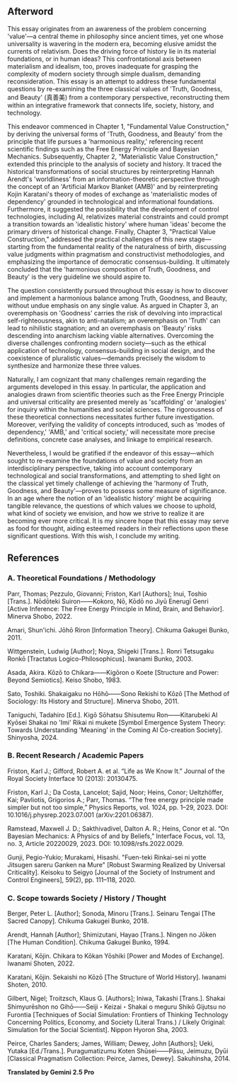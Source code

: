 ## Afterword
This essay originates from an awareness of the problem concerning 'value'—a central theme in philosophy since ancient times, yet one whose universality is wavering in the modern era, becoming elusive amidst the currents of relativism. Does the driving force of history lie in its material foundations, or in human ideas? This confrontational axis between materialism and idealism, too, proves inadequate for grasping the complexity of modern society through simple dualism, demanding reconsideration.  This essay is an attempt to address these fundamental questions by re-examining the three classical values of 'Truth, Goodness, and Beauty' (真善美) from a contemporary perspective, reconstructing them within an integrative framework that connects life, society, history, and technology.  

This endeavor commenced in Chapter 1, "Fundamental Value Construction," by deriving the universal forms of 'Truth, Goodness, and Beauty' from the principle that life pursues a 'harmonious reality,' referencing recent scientific findings such as the Free Energy Principle and Bayesian Mechanics. Subsequently, Chapter 2, "Materialistic Value Construction," extended this principle to the analysis of society and history.  It traced the historical transformations of social structures by reinterpreting Hannah Arendt's 'worldliness' from an information-theoretic perspective through the concept of an 'Artificial Markov Blanket (AMB)' and by reinterpreting Kojin Karatani's theory of modes of exchange as 'materialistic modes of dependency' grounded in technological and informational foundations.  Furthermore, it suggested the possibility that the development of control technologies, including AI, relativizes material constraints and could prompt a transition towards an 'idealistic history' where human 'ideas' become the primary drivers of historical change.  Finally, Chapter 3, "Practical Value Construction," addressed the practical challenges of this new stage—starting from the fundamental reality of the naturalness of birth, discussing value judgments within pragmatism and constructivist methodologies, and emphasizing the importance of democratic consensus-building. It ultimately concluded that the 'harmonious composition of Truth, Goodness, and Beauty' is the very guideline we should aspire to.

The question consistently pursued throughout this essay is how to discover and implement a harmonious balance among Truth, Goodness, and Beauty, without undue emphasis on any single value.  As argued in Chapter 3, an overemphasis on 'Goodness' carries the risk of devolving into impractical self-righteousness, akin to anti-natalism; an overemphasis on 'Truth' can lead to nihilistic stagnation; and an overemphasis on 'Beauty' risks descending into anarchism lacking viable alternatives.  Overcoming the diverse challenges confronting modern society—such as the ethical application of technology, consensus-building in social design, and the coexistence of pluralistic values—demands precisely the wisdom to synthesize and harmonize these three values.

Naturally, I am cognizant that many challenges remain regarding the arguments developed in this essay.  In particular, the application and analogies drawn from scientific theories such as the Free Energy Principle and universal criticality are presented merely as 'scaffolding' or 'analogies' for inquiry within the humanities and social sciences.  The rigorousness of these theoretical connections necessitates further future investigation. Moreover, verifying the validity of concepts introduced, such as 'modes of dependency,' 'AMB,' and 'critical society,' will necessitate more precise definitions, concrete case analyses, and linkage to empirical research.

Nevertheless, I would be gratified if the endeavor of this essay—which sought to re-examine the foundations of value and society from an interdisciplinary perspective, taking into account contemporary technological and social transformations, and attempting to shed light on the classical yet timely challenge of achieving the 'harmony of Truth, Goodness, and Beauty'—proves to possess some measure of significance.  In an age where the notion of an 'idealistic history' might be acquiring tangible relevance, the questions of which values we choose to uphold, what kind of society we envision, and how we strive to realize it are becoming ever more critical.  It is my sincere hope that this essay may serve as food for thought, aiding esteemed readers in their reflections upon these significant questions. With this wish, I conclude my writing.

## References
### A. Theoretical Foundations / Methodology
Parr, Thomas; Pezzulo, Giovanni; Friston, Karl [Authors]; Inui, Toshio [Trans.]. Nōdōteki Suiron――Kokoro, Nō, Kōdō no Jiyū Enerugī Genri [Active Inference: The Free Energy Principle in Mind, Brain, and Behavior]. Minerva Shobo, 2022.

Amari, Shun'ichi. Jōhō Riron [Information Theory]. Chikuma Gakugei Bunko, 2011.

Wittgenstein, Ludwig [Author]; Noya, Shigeki [Trans.]. Ronri Tetsugaku Ronkō [Tractatus Logico-Philosophicus]. Iwanami Bunko, 2003.

Asada, Akira. Kōzō to Chikara――Kigōron o Koete [Structure and Power: Beyond Semiotics]. Keiso Shobo, 1983.

Sato, Toshiki. Shakaigaku no Hōhō――Sono Rekishi to Kōzō [The Method of Sociology: Its History and Structure]. Minerva Shobo, 2011.

Taniguchi, Tadahiro [Ed.]. Kigō Sōhatsu Shisutemu Ron――Kitarubeki AI Kyōsei Shakai no 'Imi' Rikai ni mukete [Symbol Emergence System Theory: Towards Understanding 'Meaning' in the Coming AI Co-creation Society]. Shinyosha, 2024.

### B. Recent Research / Academic Papers

Friston, Karl J.; Gifford, Robert A. et al. “Life as We Know It.” Journal of the Royal Society Interface 10 (2013): 20130475.

Friston, Karl J.; Da Costa, Lancelot; Sajid, Noor; Heins, Conor; Ueltzhöffer, Kai; Pavliotis, Grigorios A.; Parr, Thomas. “The free energy principle made simpler but not too simple,” Physics Reports, vol. 1024, pp. 1–29, 2023. DOI: 10.1016/j.physrep.2023.07.001 (arXiv:2201.06387).

Ramstead, Maxwell J. D.; Sakthivadivel, Dalton A. R.; Heins, Conor et al. “On Bayesian Mechanics: A Physics of and by Beliefs,” Interface Focus, vol. 13, no. 3, Article 20220029, 2023. DOI: 10.1098/rsfs.2022.0029.

Gunji, Pegio-Yukio; Murakami, Hisashi. "Fuen-teki Rinkai-sei ni yotte Jitsugen sareru Ganken na Mure" [Robust Swarming Realized by Universal Criticality]. Keisoku to Seigyo [Journal of the Society of Instrument and Control Engineers], 59(2), pp. 111–118, 2020.


### C. Scope towards Society / History / Thought
Berger, Peter L. [Author]; Sonoda, Minoru [Trans.]. Seinaru Tengai [The Sacred Canopy]. Chikuma Gakugei Bunko, 2018.

Arendt, Hannah [Author]; Shimizutani, Hayao [Trans.]. Ningen no Jōken [The Human Condition]. Chikuma Gakugei Bunko, 1994.

Karatani, Kōjin. Chikara to Kōkan Yōshiki [Power and Modes of Exchange]. Iwanami Shoten, 2022.

Karatani, Kōjin. Sekaishi no Kōzō [The Structure of World History]. Iwanami Shoten, 2010.

Gilbert, Nigel; Troitzsch, Klaus G. [Authors]; Iniwa, Takashi [Trans.]. Shakai Shimyurēshon no Gihō――Seiji・Keizai・Shakai o meguru Shikō Gijutsu no Furontia [Techniques of Social Simulation: Frontiers of Thinking Technology Concerning Politics, Economy, and Society (Literal Trans.) / Likely Original: Simulation for the Social Scientist]. Nippon Hyoron Sha, 2003.

Peirce, Charles Sanders; James, William; Dewey, John [Authors]; Ueki, Yutaka [Ed./Trans.]. Puragumatizumu Koten Shūsei――Pāsu, Jeimuzu, Dyūi [Classical Pragmatism Collection: Peirce, James, Dewey]. Sakuhinsha, 2014.


**Translated by Gemini 2.5 Pro**